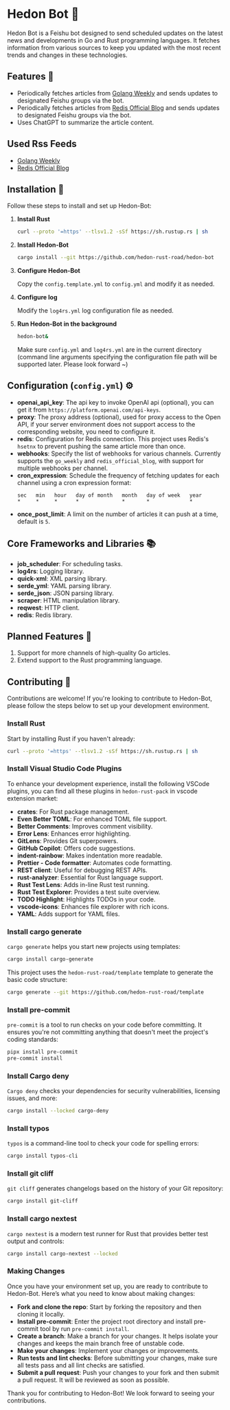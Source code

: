 # Hedon Bot 🤖

Hedon Bot is a Feishu bot designed to send scheduled updates on the latest news and developments in Go and Rust programming languages. It fetches information from various sources to keep you updated with the most recent trends and changes in these technologies.



## Features 🌟

- Periodically fetches articles from [Golang Weekly](https://golangweekly.com/) and sends updates to designated Feishu groups via the bot.
- Periodically fetches articles from [Redis Official Blog](https://redis.io/blog/) and sends updates to designated Feishu groups via the bot.
- Uses ChatGPT to summarize the article content.

## Used Rss Feeds

- [Golang Weekly](https://cprss.s3.amazonaws.com/golangweekly.com.xml)
- [Redis Official Blog](https://redis.io/blog/feed/)

## Installation 🔧

Follow these steps to install and set up Hedon-Bot:

1. **Install Rust**
   ```bash
   curl --proto '=https' --tlsv1.2 -sSf https://sh.rustup.rs | sh

2. **Install Hedon-Bot**
   ```bash
   cargo install --git https://github.com/hedon-rust-road/hedon-bot
   ```

3. **Configure Hedon-Bot**

   Copy the `config.template.yml` to `config.yml` and modify it as needed.

4. **Configure log**

   Modify the `log4rs.yml` log configuration file as needed.

5. **Run Hedon-Bot in the background**
   ```bash
   hedon-bot&
   ```
   Make sure `config.yml` and `log4rs.yml` are in the current directory (command line arguments specifying the configuration file path will be supported later. Please look forward ~)



## Configuration (`config.yml`) ⚙️

- **openai_api_key**: The api key to invoke OpenAI api (optional), you can get it from `https://platform.openai.com/api-keys`.
- **proxy**: The proxy address (optional), used for proxy access to the Open API, if your server environment does not support access to the corresponding website, you need to configure it.
- **redis**: Configuration for Redis connection. This project uses Redis's `hsetnx` to prevent pushing the same article more than once.
- **webhooks**: Specify the list of webhooks for various channels. Currently supports the `go_weekly` and `redis_official_blog`, with support for multiple webhooks per channel.
- **cron_expression**: Schedule the frequency of fetching updates for each channel using a cron expression format:
   ```
   sec   min   hour   day of month   month   day of week   year
   *     *     *      *              *       *             *
   ```
- **once_post_limit**: A limit on the number of articles it can push at a time, default is `5`.



## Core Frameworks and Libraries 📚

- **job_scheduler**: For scheduling tasks.
- **log4rs**: Logging library.
- **quick-xml**: XML parsing library.
- **serde_yml**: YAML parsing library.
- **serde_json**: JSON parsing library.
- **scraper**: HTML manipulation library.
- **reqwest**: HTTP client.
- **redis**: Redis library.



## Planned Features 🚀

1. Support for more channels of high-quality Go articles.
2. Extend support to the Rust programming language.



## Contributing 🤝

Contributions are welcome! If you're looking to contribute to Hedon-Bot, please follow the steps below to set up your development environment.

### Install Rust

Start by installing Rust if you haven't already:

```bash
curl --proto '=https' --tlsv1.2 -sSf https://sh.rustup.rs | sh
```

### Install Visual Studio Code Plugins

To enhance your development experience, install the following VSCode plugins, you can find all these plugins in `hedon-rust-pack` in vscode extension market:

- **crates**: For Rust package management.
- **Even Better TOML**: For enhanced TOML file support.
- **Better Comments**: Improves comment visibility.
- **Error Lens**: Enhances error highlighting.
- **GitLens**: Provides Git superpowers.
- **GitHub Copilot**: Offers code suggestions.
- **indent-rainbow**: Makes indentation more readable.
- **Prettier - Code formatter**: Automates code formatting.
- **REST client**: Useful for debugging REST APIs.
- **rust-analyzer**: Essential for Rust language support.
- **Rust Test Lens**: Adds in-line Rust test running.
- **Rust Test Explorer**: Provides a test suite overview.
- **TODO Highlight**: Highlights TODOs in your code.
- **vscode-icons**: Enhances file explorer with rich icons.
- **YAML**: Adds support for YAML files.

### Install cargo generate

`cargo generate` helps you start new projects using templates:

```bash
cargo install cargo-generate
```

This project uses the `hedon-rust-road/template` template to generate the basic code structure:

```bash
cargo generate --git https://github.com/hedon-rust-road/template
```

### Install pre-commit

`pre-commit` is a tool to run checks on your code before committing. It ensures you're not committing anything that doesn't meet the project's coding standards:

```bash
pipx install pre-commit
pre-commit install
```

### Install Cargo deny

`Cargo deny` checks your dependencies for security vulnerabilities, licensing issues, and more:

```bash
cargo install --locked cargo-deny
```

### Install typos

`typos` is a command-line tool to check your code for spelling errors:

```bash
cargo install typos-cli
```

### Install git cliff

`git cliff` generates changelogs based on the history of your Git repository:

```bash
cargo install git-cliff
```

### Install cargo nextest

`cargo nextest` is a modern test runner for Rust that provides better test output and controls:

```bash
cargo install cargo-nextest --locked
```

### Making Changes

Once you have your environment set up, you are ready to contribute to Hedon-Bot. Here’s what you need to know about making changes:

- **Fork and clone the repo**: Start by forking the repository and then cloning it locally.
- **Install pre-commit**: Enter the project root directory and install pre-commit tool by run `pre-commit install`.
- **Create a branch**: Make a branch for your changes. It helps isolate your changes and keeps the main branch free of unstable code.
- **Make your changes**: Implement your changes or improvements.
- **Run tests and lint checks**: Before submitting your changes, make sure all tests pass and all lint checks are satisfied.
- **Submit a pull request**: Push your changes to your fork and then submit a pull request. It will be reviewed as soon as possible.

Thank you for contributing to Hedon-Bot! We look forward to seeing your contributions.
